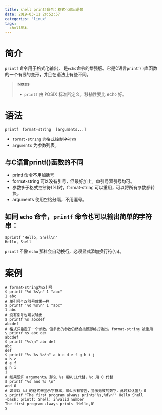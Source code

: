 ```yaml
---
title: shell printf命令：格式化输出语句
date: 2019-03-11 20:52:57
categories: "linux"
tags:
- shell脚本
---
```


# 简介
`printf` 命令用于格式化输出， 是`echo`命令的增强版。它是C语言`printf()`库函数的一个有限的变形，并且在语法上有些不同。

> **Notes**
> - `printf` 由 POSIX 标准所定义，移植性要比 echo 好。

# 语法
```shell
printf  format-string  [arguments...]
```
- `format-string` 为格式控制字符串
- `arguments` 为参数列表。

## 与C语言printf()函数的不同
- printf 命令不用加括号
- format-string 可以没有引号，但最好加上，单引号双引号均可。
- 参数多于格式控制符(%)时，format-string 可以重用，可以将所有参数都转换。
- arguments 使用空格分隔，不用逗号。


## 如同 `echo` 命令，`printf` 命令也可以输出简单的字符串：

```shell
$printf "Hello, Shell\n"
Hello, Shell
```

`printf` 不像 `echo` 那样会自动换行，必须显式添加换行符(`\n`)。

# 案例
```shell
# format-string为双引号
$ printf "%d %s\n" 1 "abc"
1 abc
# 单引号与双引号效果一样 
$ printf '%d %s\n' 1 "abc" 
1 abc
# 没有引号也可以输出
$ printf %s abcdef
abcdef
# 格式只指定了一个参数，但多出的参数仍然会按照该格式输出，format-string 被重用
$ printf %s abc def
abcdef
$ printf "%s\n" abc def
abc
def
$ printf "%s %s %s\n" a b c d e f g h i j
a b c
d e f
g h i
j
# 如果没有 arguments，那么 %s 用NULL代替，%d 用 0 代替
$ printf "%s and %d \n" 
and 0
# 如果以 %d 的格式来显示字符串，那么会有警告，提示无效的数字，此时默认置为 0
$ printf "The first program always prints'%s,%d\n'" Hello Shell
-bash: printf: Shell: invalid number
The first program always prints 'Hello,0'
$
```